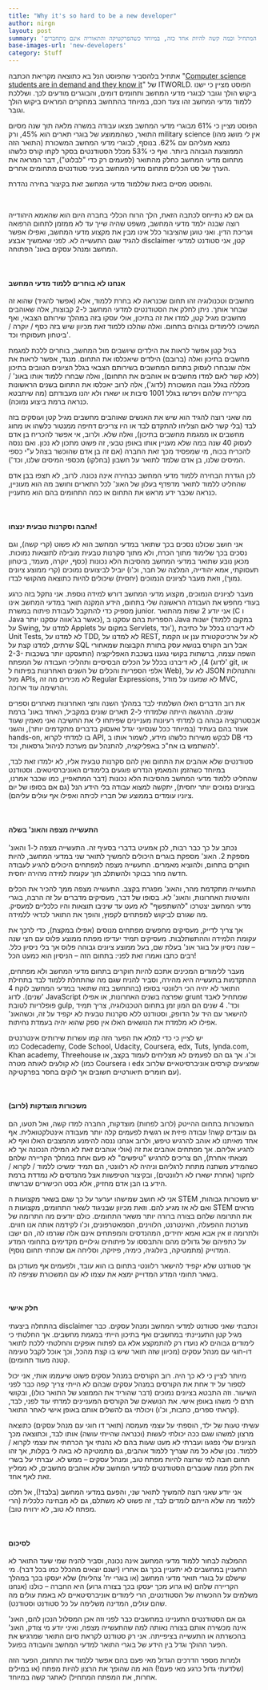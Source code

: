 ```yaml
---
title: "Why it's so hard to be a new developer"
author: nirgn
layout: post
summary: 'פוסט זה הינו פוסט דעה אישי המתאר את המחשבות שלי על המפתח המתחיל וכמה קשה להיות אחד כזה, במיוחד כשהפרקטיקה והתאוריה אינם מתחברים.'
base-images-url: 'new-developers'
category: Stuff
---
```

אתחיל בלהסביר שהפוסט הנל בא כתוצאה מקריאת הכתבה "[Computer science students are in demand and they know it](http://www.itworld.com/article/2945674/careers/computer-science-students-are-in-demand-and-they-know-it.html)" של ITWORLD. הפוסט מציין כי ישנו ביקוש הולך וגובר לבוגרי מדעי המחשב ותחומים דומים, והבוגרים מודעים לכך. ושללכת ללמוד מדעי המחשב זהו צעד חכם, במיוחד בהתחשב במחקרים המראים ביקוש הולך וגובר.

<!--more-->

הפוסט מציין כי 61% מבוגרי מדעי המחשב מצאו עבודה במשרה מלאה תוך שנה מסיום התואר, כשהממוצע של בוגרי תארים הוא 45%, ורק military science (אין לי מושג מהו התואר הזה) נמצא מעליהם עם 62%. בנוסף, לבוגרי מדעי המחשב המשכורת הממוצעת הגבוהה ביותר. ואף כי 53% מכלל הסטודנטים בסקר לקחו קורס כלשהו מתחום מדעי המחשב כחלק מהתואר (לפעמים רק כדי "לבלוט"), דבר המראה את הערך של סט הכלים מתחום מדעי המחשב בעיני סטודנטים מתחומים אחרים.

והפוסט מסיים בזאת שללמוד מדעי המחשב זאת בקיצור בחירה נהדרת.

&nbsp;

גם אם לא נתייחס לכתבה הזאת, הלך הרוח הכללי בחברה היום הוא שהאמא היהודייה רוצה שבנה ילמד מדעי המחשב, משפט שהיה שייך עד לא ממזמן לתחום הרפואה ועריכת הדין. ואני טוען שהציבור כלל אינו מבין את מקצוע מדעי המחשב, ואפילו אפשר להגיד שגם התעשייה לא. לפני שאמשיך אבצע disclaimer קטן, אני סטודנט למדעי המחשב ומנהל עסקים באונ' הפתוחה.

&nbsp;

#### אנחנו לא בוחרים ללמוד מדעי המחשב

מחשבים וטכנולוגיה זהו תחום שכנראה לא בחרת ללמוד, אלא (אפשר להגיד) שהוא זה שבחר אותך. ניתן לחלק את הסטודנטים למדעי המחשב ל-2 קבוצות, אלה שאוהבים מחשבים מגיל קטן, למדו את זה בתיכון, אולי עסקו בזה במהלך שירותם הצבאי, ואף המשיכו ללימודים גבוהים בתחום. ואלה שהלכו ללמוד זאת מכיוון שיש בזה כסף / יוקרה / ביטחון תעסוקתי וכד'.

בגיל קטן אפשר לראות את הילדים שיושבים מול המחשב, בוחרים ללכת למגמת מחשבים בתיכון ואלה (ברובם) הילדים שיאכלסו את התחום. מנגד, אפשר לראות את אלה שנבחרו לעסוק בתחום המחשבים בשירותם הצבאי בגלל הציונים הטובים בתיכון (ללא קשר לאם למדו מחשבים או אוהבים את התחום), ואלה שבחרו ללמוד אותו באונ' / מכללה בגלל גובה המשכורת (לדוג'), אלה לרוב יאכלסו את התחום בשנים הראשונות בקריירה שלהם ויפרשו בגלל 1001 סיבות או ישארו ולא יהנו מעבודתם (מה שיתבטא כנראה ברמת ביצוע נמוכה).

מה שאני רוצה להגיד הוא שיש את האנשים שאוהבים מחשבים מגיל קטן ועוסקים בזה לבד (בלי קשר לאם הצליחו להתקדם לבד או היו צריכים דחיפה ממנטור כלשהו או מחוג מחשבים או ממגמת מחשבים בתיכון), ואלה שלא. ולרוב, אי אפשר להכריח בן אדם לעסוק 40 שנה במה שלא מעניין אותו באופן טבעי, זה פשוט מתכון לא נכון. ואם ננסה להכריח בכוח, מי שמפסיד מכך זאת החברה (אם זה בן אדם שהוכשר בצהל ע"י כספי המיסים שלנו, בן אדם שלמד לתואר על חשבון (בחלקו) מכספי המיסים שלנו, וכד').

לכן הגדרת הבחירה ללמוד מדעי המחשב כבחירה אינה נכונה. לרוב, לא תצפו בבן אדם שהחליט ללמוד לתואר מדפדף בעלון של האונ' לכל התארים וחושב מה הוא מעוניין, כנראה שכבר ידע מראש את התחום או כמה התחומים בהם הוא מתעניין.

&nbsp;

#### אהבה וסקרנות טבעית ינצחו!

אני חושב שכולנו נסכים בכך שתואר במדעי המחשב הוא לא פשוט (קרי קשה), וגם נסכים בכך שלימוד מתוך הכרח, ולא מתוך סקרנות טבעית מובילה לתוצאות נמוכות. מכאן נובע שתואר במדעי המחשב מהסיבות הלא נכונות (כסף, יוקרה, מעמד, ביטחון תעסוקתי, אמא יהודייה, המלצה של חבר, וכ'ו) יוביל לביצועים נמוכים (קרי ממוצע ציונים נמוך), וזאת מעבר לציונים הנמוכים (יחסית) שיכולים להיות כתוצאה מהקושי לבדו.

מעבר לציונים הנמוכים, מקצוע מדעי המחשב דורש למידה נוספת. אני נתקל בזה כרגע בעודי מחפש את העבודה הראשונה שלי בתחום, הידע המקנה תואר במדעי המחשב אינו מספיק כדי להתקבל לעבודת פיתוח במשרת junior. אני יודע 2 שפות מהתואר (C ו Java כאשר בג'אווה עסקנו יותר), הספריות בהם עסקנו ב Java ישנות (במקום ללמוד על Swing, למדנו על Applets במקום על Servlets, וכד'), לא דיברנו בכלל על כתיבת Unit Tests, לא למדנו על TDD, לא למדנו על REST, לא על ארכיטקטורת ענן או הקמת שרתים, למדנו קצת על SQL אבל רוב הקורס בנושא עסק בתורת הקבוצות שמאחורי השפה עצמה, ברשתות בקושי נגענו בשכבת האפליקציה (התעסקנו יותר בשכבות 2-3-4), לא דיברנו בכלל על הכלים הבסיסיים ותהליכי העבודה של המפתח (לדוג' git, או אלפי הספריות והכלים של השנים האחרונות בפיתוח ל Web), לא על JSON והתנהלות מול APIs, לא מכירים מה זה Regular Expressions, לא שמענו על מודל MVC, והרשימה עוד ארוכה.

את רוב הדברים האלו השלמתי לבד במהלך השנה וחצי האחרונות מאתרים וספרים שונים. ההרגשה הייתה שלמדתי ל-2 תארים שונים במקביל, האחד באונ' ברמת אבסטרקציה גבוהה בו למדתי רעיונות מעניינים שפיתחו לי את החשיבה ואני מאמין שעוד אעזר בהם בעתיד (במיוחד ככל שנסיוני יגדל ואעסוק בדברים מתקדמים יותר), והשני hands-on, בו למדתי לקרוא API, לבקש משירות כלשהו מידע, לשמור אותו ב DB כדי להשתמש בו אח"כ באפליקציה, להתנהל עם מערכת לניהול גרסאות, וכד'.

סטודנטים שלא אוהבים את התחום ואין להם סקרנות טבעית אליו, לא ילמדו זאת לבד, במיוחד כשהזמן והמאמץ הנדרש פוגעים בלימודים האוניברסיטאים. וסטודנט שהחליט ללמוד מדעי המחשב מהסיבות הלא נכונות (דבר המתאפיין, כמו שכבר אמרנו, בציונים נמוכים יותר יחסית), יתקשה למצוא עבודה בלי הידע הנל (גם אם בסופו של יום ציוניו עומדים בממוצע של חבריו לכיתה ואפילו אף עולים עליהם).

&nbsp;

#### התעשייה מצפה והאונ' בשלה

נכתב על כך כבר רבות, לכן אמעיט בדברי בסעיף זה. התעשייה מצפה ל-1 והאונ' מספקת 2. האונ' מספקת בוגרים היכולים להמשיך לתואר שני במדעי המחשב, להיות חוקרים בתחום, ולהוציא מאמרים. התעשייה מצפה למפתחים היכולים להגיע לעבודה חדשה מחר בבוקר ולהשתלב תוך עקומת למידה מהירה יחסית.

התעשייה מתקדמת מהר, והאונ' מפגרת בקצב. התעשייה מצפה ממך להכיר את הכלים והשיטות האחרונות, והאונ' לא. בסופו של דבר, מעסיקים מדברים על זה הרבה, בוגרי מדעי המחשב יצטרכו "להשתפשף" לא מעט עד שיניבו תוצאות והיו כלכליים למעסיק. מה שגורם לביקוש למפתחים לקפוץ, והופך את התואר לכדאי ללמידה.

אך צריך לדייק, מעסיקים מחפשים מפתחים מנוסים (אפילו במקצת), כדי לרכך את עקומת הלמידה וההתשתלבות. מעסיקים תמיד יעדיפו מפתח ממוצע פלוס עם חצי שנה &#8211; שנה ניסיון על בוגר אונ' בעלת שם, בעל ממוצע ציונים גבוהה פלוס אך בלי ניסיון כלל. רבים כתבו ואמרו זאת לפני: בתחום הזה &#8211; הניסיון הוא כמעט הכל!

מעבר ללימודים המכינים אתכם להיות חוקרים בתחום מדעי המחשב ולא מפתחים, ההתקדמות בתעשייה היא מהירה, וסביר להניח שגם מה שהתחלת ללמוד לבד בתחילת התואר לא יהיה הכי רלוונטי בסופו (בהתחשב בזה שתואר במדעי המחשב לוקח 4 שנים). לדוג' JavaScript שפרצה בשנים האחרונות, או אפילו grunt שמתחיל לאבד פופלריות לטובת gulp, וכד'. 4 שנים הם המון זמן בתחום הטכנולוגיה, צריך תמיד להישאר עם היד על הדופק, וסטודנט ללא סקרנות טבעית לא יקפיד על זה, וכשהאונ' אפילו לא מלמדת את הנושאים האלו אין ספק שהוא יהיה בעמדת נחיתות.

יש לציין כי כדי למלא את הפער הזה קמו עשרות שירותים אינטרנטים כמו Codecademy, Code School, Udacity, Coursera, edx, Tuts, lynda.com, Khan academy, Threehouse וכ'ו. אך גם הם לפעמים לא מצליחים לעמוד בקצב, או לא קולעים לאותה מטרה (כמו Coursera ו edx שמציעים קורסים אוניברסיטאיים שלרוב עם חומרים תיאורטיים חשובים אך לוקים בחסר בפרקטיקה).

&nbsp;

#### משכורות מוצדקות (לרוב)

המשכורות בתחום ההייטק (לרוב לפחות) מוצדקות, החברה למדו קשה, ואל תטעו, הם גם עובדים קשה! עבודה פיזית או רגשית לפעמים קלה יותר מעבודה אינטלקטואלית. אף אחד מאיתנו לא אוהב להרגיש טיפש, ולרוב אנחנו ננסה להימנע מהמצבים האלו ואף לא להגיע אליהם. אך מפתחים אוהבים את זה (אולי אוהבים זאת לא המילה הנכונה אך לא מצאתי אחרת), הם צריכים להרגיש "טיפשים" לא פעם אחת במהלך הקריירה שלהם כשהמידע משתנה מתחת לרגליהם וניהיה לא רלוונטי, הם תמיד ימשיכו ללמוד / לקרוא / לחקור (אחרת ישארו לא רלוונטים), ובקיצור הטיפשות אצל מהנדסים לא נמדדת ברמת הידע בו הבן אדם מחזיק, אלא בסט הכישורים שברשתו.

אני לא חושב שמישהו יערער על כך שגם בשאר מקצועות ה STEM יש משכורות גבוהות, ואם לא אז מגיע להם. וזאת מכיוון שבניגוד לשאר התחומים, מקצועות ה STEM מראים את התרומה שלהם בצורה ברורה יותר משאר התחומים. כולם יודעים מה התרומה של מערכות ההפעלה, האינטרנט, הלווינים, הסמאטרפונים, וכ'ו לקידמה אותה אנו חווים. ולתרומה זו אין אבא ואמא יחידים, המהנדסים והמפתחים אינם אלה שגרמו לה, הם ישבו על כתפיהם של גדולים מהם והתבססו על פיתוחים וגילויים מקדימים בתחומי המדע המדוייק (מתמטיקה, ביולוגיה, כימיה, פיזיקה, וסליחה אם שכחתי תחום נוסף).

אך סטודנט שלא יקפיד להישאר רלוונטי בתחום בו הוא עובד, ולפעמים אף מעודכן גם בשאר תחומי המדע המדוייק ימצא את עצמו לא עם המשכורת שציפה לה.

&nbsp;

#### חלק אישי

בהתחלה ביצעתי disclaimer וכתבתי שאני סטודנט למדעי המחשב ומנהל עסקים. כבר מגיל קטן התעניינתי במחשבים ואף בתיכון הייתי במגמת מחשבים. אך החלטתי כי לימודים גבוהים לא נועדו רק להתמקצע אלא גם לפתוח אופקים והחלטתי ללכת לתואר דו-חוגי עם מנהל עסקים (מכיוון שזה תואר שיש בו קצת מהכל, וכך אוכל לקבל טעימה קטנה מעוד תחומים).

מיותר לציין כי לא כך היה. רוב הקורסים במנהל עסקים פשוט שיעממו אותי, אני יכול לספור על יד אחת את הקורסים במנהל עסקים שבהם לא הייתי צריך קפה כבר לפני השיעור. וזה התבטא בציונים נמוכים (דבר שהוריד את הממוצע של התואר כולו), ובקושי תרם לי משהו באופן אישי. את הנושאים של הקורסים המעניינים למדתי עוד לפני, לבד, (קראתי ספרים, כתבות, וכ'ו) ויכולתי גם להשלים אותם באופן אישי לאחר התואר.

עשיתי טעות של ילד, הוספתי על עצמי מעמסה (תואר דו חוגי עם מנהל עסקים) כתוצאה מרצון למשהו שגם ככה יכולתי לעשות (וכנראה שהייתי עושה) אותו לבד, וכתוצאה מכך הציונים שלי נפגעו ועברתי לא מעט שעות בהם לא נהנתי אך הכרחתי את עצמי לקרוא / ללמוד. נכון שלא כל מה שצריך ללמוד אוהבים, גם מתמטיקה לא באה לי בקלות, אך זהו תחום חובה למי שרוצה להיות מפתח טוב, ומנהל עסקים &#8211; ממש לא. עברתי על בשרי את חלק ממה שעוברים הסטודנטים למדעי המחשב שלא אוהבים מחשבים, לא ממליץ זאת לאף אחד.

אני יודע שאני רוצה להמשיך לתואר שני, והפעם במדעי המחשב (בלבד!), אל תלכו ללמוד מה שלא הייתם לומדים לבד, זה פשוט לא משתלם, גם לא מבחינה כלכלית (הרי מפתח לא טוב, לא ירוויח טוב).

&nbsp;

#### לסיכום

ההמלצה לבחור ללמוד מדעי המחשב אינה נכונה, וסביר להניח שמי שעד התואר לא התעניין במחשבים לא יתעניין בכך גם אחריו (ישנם יוצאים מהכלל כמו בכל דבר). מי שישלם על בוגרי תואר מדעי המחשב (או בוגרי יח' צהליות) שלא יעסקו בכך במהלך הקריירה שלהם (או גרוע מכך יעסקו בכך בצורה גרוע) היא החברה &#8211; כולנו (אנחנו משלמים על ההכשרה של הסטודנטים, הרי לימודים אוניברסיטאיים לא באמת עולים מה שהם עולים, המדינה משלימה על כל סטודנט וסטודנט).

גם אם הסטודנטים התעניינו במחשבים כבר לפני וזה אכן המסלול הנכון להם, האונ' אינה מכשירה אותם בצורה נאותה למה שהתעשייה מצפה, ואיני יודע מי צודק, האונ' בהכשרתה או התעשייה בציפייתה. אני רק סטודנט לקראת סיום התואר שמרגיש את הפער ההולך וגדל בין הידע של בוגרי התואר למדעי המחשב והעבודה בפועל.

ולמרות מספר הדרכים הגדול מאי פעם בהם אפשר ללמוד את התחום, הפער הזה (שלדעתי גדול כרגע מאי פעם!) הוא מה שהופך את הרצון להיות מפתח (או במילים אחרות, את המפתח המתחיל) לאתגר קשה במיוחד.
